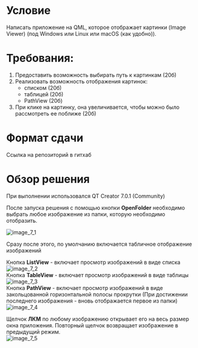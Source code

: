 # Условие
Написать приложение на QML, которое отображает картинки (Image Viewer) (под Windows или Linux или macOS (как удобно)).

# Требования:
1.	Предоставить возможность выбирать путь к картинкам (20б)
2.	Реализовать возможность отображения картинок:
    - списком (20б)
    - таблицей (20б)
    - PathView (20б)
3.	При клике на картинку, она увеличивается, чтобы можно было рассмотреть ее поближе (20б)
	
# Формат сдачи
Ссылка на репозиторий в гитхаб

# Обзор решения
При выполнении использовался QT Creator 7.0.1 (Community)   

После запуска решения с помощью кнопки **OpenFolder** необходимо выбрать любое изображение из папки, которую необходимо отобразить.

![image_7_1](https://github.com/sotnikea/Apriorit/raw/main/part7/img/pic_7_1.png)   

Сразу после этого, по умолчанию включается табличное отображение изображений

Кнопка **ListView** - включает просмотр изображений в виде списка    
![image_7_2](https://github.com/sotnikea/Apriorit/raw/main/part7/img/pic_7_2.png)  
Кнопка **TableView** - включает просмотр изображений в виде таблицы    
![image_7_3](https://github.com/sotnikea/Apriorit/raw/main/part7/img/pic_7_3.png)  
Кнопка **PathView** - включает просмотр изображений в виде закольцованной горизонтальной полосы прокрутки (При достижении последнего изображения - вновь отображается первое из папки)  
![image_7_4](https://github.com/sotnikea/Apriorit/raw/main/part7/img/pic_7_1.png)  

Щелчок **ЛКМ** по любому изображению открывает его на весь размер окна приложения. Повторный щелчок возвращает изображение в предыдущий режим.  
![image_7_5](https://github.com/sotnikea/Apriorit/raw/main/part7/img/pic_7_5.png)  
